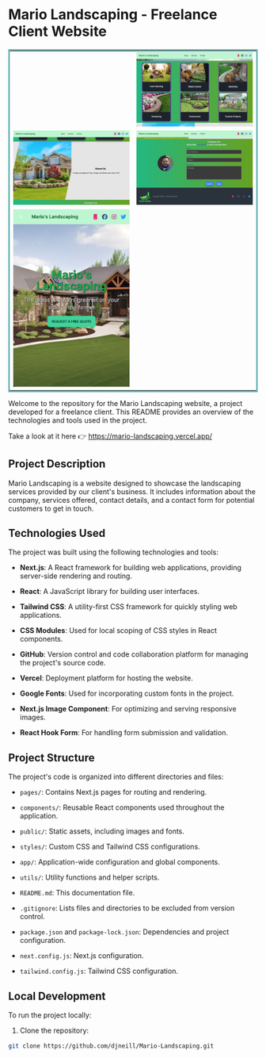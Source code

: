 # Mario Landscaping - Freelance Client Website
<table bordercolor="#66b2b2">

<tr>
<td width="50%" valign="top">
    <img src="public/one.png" width="100%" alt="" />
</td>

<td width="50%" align="center" valign="top">
     <img src="public/two.png" width="100%" alt="" />
</td>
        </tr>
<tr>
<td width="50%" valign="top">
    <img src="public/three.png" width="100%" alt="" />
 </td>

<td width="50%" valign="top">
   <img src="public/four.png" width="100%" alt="" />
</td>
</tr>

<tr>
<td width="50%" valign="top">
     <img src="public/five.png" width="100%" alt="" />
</td>

<td width="50%" valign="top">
</td>
</tr>
    </table>

Welcome to the repository for the Mario Landscaping website, a project developed for a freelance client. This README provides an overview of the technologies and tools used in the project.

Take a look at it here 👉 https://mario-landscaping.vercel.app/

## Project Description

Mario Landscaping is a website designed to showcase the landscaping services provided by our client's business. It includes information about the company, services offered, contact details, and a contact form for potential customers to get in touch.

## Technologies Used

The project was built using the following technologies and tools:

- **Next.js**: A React framework for building web applications, providing server-side rendering and routing.

- **React**: A JavaScript library for building user interfaces.

- **Tailwind CSS**: A utility-first CSS framework for quickly styling web applications.

- **CSS Modules**: Used for local scoping of CSS styles in React components.

- **GitHub**: Version control and code collaboration platform for managing the project's source code.

- **Vercel**: Deployment platform for hosting the website.

- **Google Fonts**: Used for incorporating custom fonts in the project.

- **Next.js Image Component**: For optimizing and serving responsive images.

- **React Hook Form**: For handling form submission and validation.

## Project Structure

The project's code is organized into different directories and files:

- `pages/`: Contains Next.js pages for routing and rendering.

- `components/`: Reusable React components used throughout the application.

- `public/`: Static assets, including images and fonts.

- `styles/`: Custom CSS and Tailwind CSS configurations.

- `app/`: Application-wide configuration and global components.

- `utils/`: Utility functions and helper scripts.

- `README.md`: This documentation file.

- `.gitignore`: Lists files and directories to be excluded from version control.

- `package.json` and `package-lock.json`: Dependencies and project configuration.

- `next.config.js`: Next.js configuration.

- `tailwind.config.js`: Tailwind CSS configuration.

## Local Development

To run the project locally:

1. Clone the repository:

```bash
git clone https://github.com/djneill/Mario-Landscaping.git

